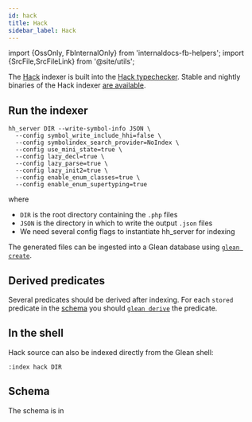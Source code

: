 ```yaml
---
id: hack
title: Hack
sidebar_label: Hack
---
```


import {OssOnly, FbInternalOnly} from 'internaldocs-fb-helpers';
import {SrcFile,SrcFileLink} from '@site/utils';

The [Hack](https://hacklang.org/) indexer is built into the [Hack typechecker](https://github.com/facebook/hhvm/tree/master/hphp/hack). Stable and nightly binaries of the Hack indexer [are available](https://docs.hhvm.com/hhvm/installation/linux).

## Run the indexer

```
hh_server DIR --write-symbol-info JSON \
  --config symbol_write_include_hhi=false \
  --config symbolindex_search_provider=NoIndex \
  --config use_mini_state=true \
  --config lazy_decl=true \
  --config lazy_parse=true \
  --config lazy_init2=true \
  --config enable_enum_classes=true \
  --config enable_enum_supertyping=true
```

where

* `DIR` is the root directory containing the `.php` files
* `JSON` is the directory in which to write the output `.json` files
* We need several config flags to instantiate hh_server for indexing

The generated files can be ingested into a Glean database using [`glean create`](../cli.md#glean-create).

## Derived predicates

Several predicates should be derived after indexing. For each `stored` predicate in the [schema](#schema) you should [`glean derive`](../cli.md#glean-derive) the predicate.

## In the shell

Hack source can also be indexed directly from the Glean shell:

```
:index hack DIR
```

## Schema

The schema is in <SrcFile file="glean/schema/source/hack.angle" />
